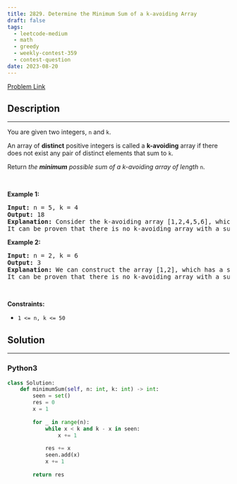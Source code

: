 ```yaml
---
title: 2829. Determine the Minimum Sum of a k-avoiding Array
draft: false
tags: 
  - leetcode-medium
  - math
  - greedy
  - weekly-contest-359
  - contest-question
date: 2023-08-20
---
```


[Problem Link](https://leetcode.com/problems/determine-the-minimum-sum-of-a-k-avoiding-array/)

## Description

---
<p>You are given two integers,&nbsp;<code>n</code> and <code>k</code>.</p>

<p>An array of <strong>distinct</strong> positive integers is called a <b>k-avoiding</b> array if there does not exist any pair of distinct elements that sum to <code>k</code>.</p>

<p>Return <em>the <strong>minimum</strong> possible sum of a k-avoiding array of length </em><code>n</code>.</p>

<p>&nbsp;</p>
<p><strong class="example">Example 1:</strong></p>

<pre>
<strong>Input:</strong> n = 5, k = 4
<strong>Output:</strong> 18
<strong>Explanation:</strong> Consider the k-avoiding array [1,2,4,5,6], which has a sum of 18.
It can be proven that there is no k-avoiding array with a sum less than 18.
</pre>

<p><strong class="example">Example 2:</strong></p>

<pre>
<strong>Input:</strong> n = 2, k = 6
<strong>Output:</strong> 3
<strong>Explanation:</strong> We can construct the array [1,2], which has a sum of 3.
It can be proven that there is no k-avoiding array with a sum less than 3.
</pre>

<p>&nbsp;</p>
<p><strong>Constraints:</strong></p>

<ul>
	<li><code>1 &lt;= n, k &lt;= 50</code></li>
</ul>


## Solution

---
### Python3
``` py title='determine-the-minimum-sum-of-a-k-avoiding-array'
class Solution:
    def minimumSum(self, n: int, k: int) -> int:
        seen = set()
        res = 0
        x = 1
        
        for _ in range(n):
            while x < k and k - x in seen:
                x += 1
            
            res += x
            seen.add(x)
            x += 1
            
        return res
```

